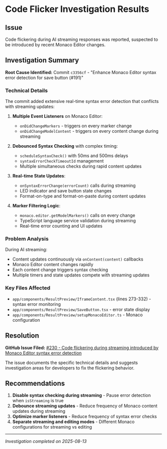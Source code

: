 # Code Flicker Investigation Results

## Issue

Code flickering during AI streaming responses was reported, suspected to be introduced by recent Monaco Editor changes.

## Investigation Summary

**Root Cause Identified:** Commit `c3356cf` - "Enhance Monaco Editor syntax error detection for save button (#191)"

### Technical Details

The commit added extensive real-time syntax error detection that conflicts with streaming updates:

1. **Multiple Event Listeners** on Monaco Editor:
   - `onDidChangeMarkers` - triggers on every marker change
   - `onDidChangeModelContent` - triggers on every content change during streaming

2. **Debounced Syntax Checking** with complex timing:
   - `scheduleSyntaxCheck()` with 50ms and 500ms delays
   - `syntaxErrorCheckTimeoutId` management
   - Multiple simultaneous checks during rapid content updates

3. **Real-time State Updates**:
   - `onSyntaxErrorChange(errorCount)` calls during streaming
   - LED indicator and save button state changes
   - Format-on-type and format-on-paste during content updates

4. **Marker Filtering Logic**:
   - `monaco.editor.getModelMarkers()` calls on every change
   - TypeScript language service validation during streaming
   - Real-time error counting and UI updates

### Problem Analysis

During AI streaming:

- Content updates continuously via `onContent(content)` callbacks
- Monaco Editor content changes rapidly
- Each content change triggers syntax checking
- Multiple timers and state updates compete with streaming updates

### Key Files Affected

- `app/components/ResultPreview/IframeContent.tsx` (lines 273-332) - syntax error monitoring
- `app/components/ResultPreview/SaveButton.tsx` - error state display
- `app/components/ResultPreview/setupMonacoEditor.ts` - Monaco configuration

## Resolution

**GitHub Issue Filed:** [#230 - Code flickering during streaming introduced by Monaco Editor syntax error detection](https://github.com/VibesDIY/vibes.diy/issues/230)

The issue documents the specific technical details and suggests investigation areas for developers to fix the flickering behavior.

## Recommendations

1. **Disable syntax checking during streaming** - Pause error detection when `isStreaming` is true
2. **Debounce streaming updates** - Reduce frequency of Monaco content updates during streaming
3. **Optimize marker listeners** - Reduce frequency of syntax error checks
4. **Separate streaming and editing modes** - Different Monaco configurations for streaming vs editing

---

_Investigation completed on 2025-08-13_
